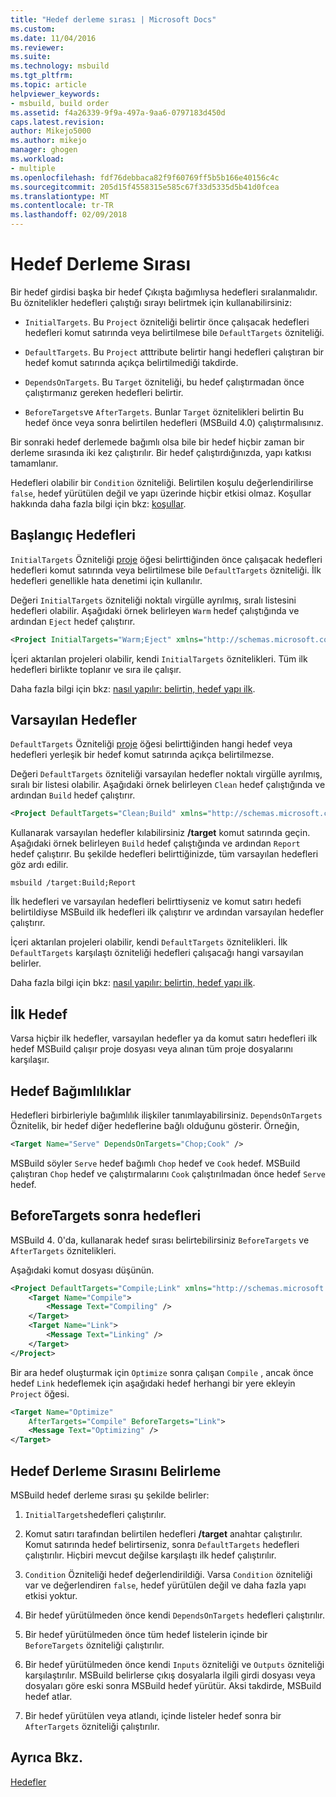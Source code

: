```yaml
---
title: "Hedef derleme sırası | Microsoft Docs"
ms.custom: 
ms.date: 11/04/2016
ms.reviewer: 
ms.suite: 
ms.technology: msbuild
ms.tgt_pltfrm: 
ms.topic: article
helpviewer_keywords:
- msbuild, build order
ms.assetid: f4a26339-9f9a-497a-9aa6-0797183d450d
caps.latest.revision: 
author: Mikejo5000
ms.author: mikejo
manager: ghogen
ms.workload:
- multiple
ms.openlocfilehash: fdf76debbaca82f9f60769ff5b5b166e40156c4c
ms.sourcegitcommit: 205d15f4558315e585c67f33d5335d5b41d0fcea
ms.translationtype: MT
ms.contentlocale: tr-TR
ms.lasthandoff: 02/09/2018
---
```

# <a name="target-build-order"></a>Hedef Derleme Sırası
Bir hedef girdisi başka bir hedef Çıkışta bağımlıysa hedefleri sıralanmalıdır. Bu öznitelikler hedefleri çalıştığı sırayı belirtmek için kullanabilirsiniz:  
  
-   `InitialTargets`. Bu `Project` özniteliği belirtir önce çalışacak hedefleri hedefleri komut satırında veya belirtilmese bile `DefaultTargets` özniteliği.  
  
-   `DefaultTargets`. Bu `Project` atttribute belirtir hangi hedefleri çalıştıran bir hedef komut satırında açıkça belirtilmediği takdirde.  
  
-   `DependsOnTargets`. Bu `Target` özniteliği, bu hedef çalıştırmadan önce çalıştırmanız gereken hedefleri belirtir.  
  
-   `BeforeTargets`ve `AfterTargets`. Bunlar `Target` öznitelikleri belirtin Bu hedef önce veya sonra belirtilen hedefleri (MSBuild 4.0) çalıştırmalısınız.  
  
 Bir sonraki hedef derlemede bağımlı olsa bile bir hedef hiçbir zaman bir derleme sırasında iki kez çalıştırılır. Bir hedef çalıştırdığınızda, yapı katkısı tamamlanır.  
  
 Hedefleri olabilir bir `Condition` özniteliği. Belirtilen koşulu değerlendirilirse `false`, hedef yürütülen değil ve yapı üzerinde hiçbir etkisi olmaz. Koşullar hakkında daha fazla bilgi için bkz: [koşullar](../msbuild/msbuild-conditions.md).  
  
## <a name="initial-targets"></a>Başlangıç Hedefleri  
 `InitialTargets` Özniteliği [proje](../msbuild/project-element-msbuild.md) öğesi belirttiğinden önce çalışacak hedefleri hedefleri komut satırında veya belirtilmese bile `DefaultTargets` özniteliği. İlk hedefleri genellikle hata denetimi için kullanılır.  
  
 Değeri `InitialTargets` özniteliği noktalı virgülle ayrılmış, sıralı listesini hedefleri olabilir. Aşağıdaki örnek belirleyen `Warm` hedef çalıştığında ve ardından `Eject` hedef çalıştırır.  
  
```xml  
<Project InitialTargets="Warm;Eject" xmlns="http://schemas.microsoft.com/developer/msbuild/2003">  
```  
  
 İçeri aktarılan projeleri olabilir, kendi `InitialTargets` öznitelikleri. Tüm ilk hedefleri birlikte toplanır ve sıra ile çalışır.  
  
 Daha fazla bilgi için bkz: [nasıl yapılır: belirtin, hedef yapı ilk](../msbuild/how-to-specify-which-target-to-build-first.md).  
  
## <a name="default-targets"></a>Varsayılan Hedefler  
 `DefaultTargets` Özniteliği [proje](../msbuild/project-element-msbuild.md) öğesi belirttiğinden hangi hedef veya hedefleri yerleşik bir hedef komut satırında açıkça belirtilmezse.  
  
 Değeri `DefaultTargets` özniteliği varsayılan hedefler noktalı virgülle ayrılmış, sıralı bir listesi olabilir. Aşağıdaki örnek belirleyen `Clean` hedef çalıştığında ve ardından `Build` hedef çalıştırır.  
  
```xml  
<Project DefaultTargets="Clean;Build" xmlns="http://schemas.microsoft.com/developer/msbuild/2003">  
```  
  
 Kullanarak varsayılan hedefler kılabilirsiniz **/target** komut satırında geçin. Aşağıdaki örnek belirleyen `Build` hedef çalıştığında ve ardından `Report` hedef çalıştırır. Bu şekilde hedefleri belirttiğinizde, tüm varsayılan hedefleri göz ardı edilir.  
  
 `msbuild /target:Build;Report`  
  
 İlk hedefleri ve varsayılan hedefleri belirttiyseniz ve komut satırı hedefi belirtildiyse MSBuild ilk hedefleri ilk çalıştırır ve ardından varsayılan hedefler çalıştırır.  
  
 İçeri aktarılan projeleri olabilir, kendi `DefaultTargets` öznitelikleri. İlk `DefaultTargets` karşılaştı özniteliği hedefleri çalışacağı hangi varsayılan belirler.  
  
 Daha fazla bilgi için bkz: [nasıl yapılır: belirtin, hedef yapı ilk](../msbuild/how-to-specify-which-target-to-build-first.md).  
  
## <a name="first-target"></a>İlk Hedef  
 Varsa hiçbir ilk hedefler, varsayılan hedefler ya da komut satırı hedefleri ilk hedef MSBuild çalışır proje dosyası veya alınan tüm proje dosyalarını karşılaşır.  
  
## <a name="target-dependencies"></a>Hedef Bağımlılıklar  
 Hedefleri birbirleriyle bağımlılık ilişkiler tanımlayabilirsiniz. `DependsOnTargets` Öznitelik, bir hedef diğer hedeflerine bağlı olduğunu gösterir. Örneğin,  
  
```xml  
<Target Name="Serve" DependsOnTargets="Chop;Cook" />  
```  
  
 MSBuild söyler `Serve` hedef bağımlı `Chop` hedef ve `Cook` hedef. MSBuild çalıştıran `Chop` hedef ve çalıştırmalarını `Cook` çalıştırılmadan önce hedef `Serve` hedef.  
  
## <a name="beforetargets-and-after-targets"></a>BeforeTargets sonra hedefleri  
 MSBuild 4. 0'da, kullanarak hedef sırası belirtebilirsiniz `BeforeTargets` ve `AfterTargets` öznitelikleri.  
  
 Aşağıdaki komut dosyası düşünün.  
  
```xml  
<Project DefaultTargets="Compile;Link" xmlns="http://schemas.microsoft.com/developer/msbuild/2003">  
    <Target Name="Compile">  
        <Message Text="Compiling" />  
    </Target>  
    <Target Name="Link">  
        <Message Text="Linking" />  
    </Target>  
</Project>  
```  
  
 Bir ara hedef oluşturmak için `Optimize` sonra çalışan `Compile` , ancak önce hedef `Link` hedeflemek için aşağıdaki hedef herhangi bir yere ekleyin `Project` öğesi.  
  
```xml  
<Target Name="Optimize"   
    AfterTargets="Compile" BeforeTargets="Link">  
    <Message Text="Optimizing" />  
</Target>  
```  
  
## <a name="determining-the-target-build-order"></a>Hedef Derleme Sırasını Belirleme  
 MSBuild hedef derleme sırası şu şekilde belirler:  
  
1.  `InitialTargets`hedefleri çalıştırılır.  
  
2.  Komut satırı tarafından belirtilen hedefleri **/target** anahtar çalıştırılır. Komut satırında hedef belirtirseniz, sonra `DefaultTargets` hedefleri çalıştırılır. Hiçbiri mevcut değilse karşılaştı ilk hedef çalıştırılır.  
  
3.  `Condition` Özniteliği hedef değerlendirildiği. Varsa `Condition` özniteliği var ve değerlendiren `false`, hedef yürütülen değil ve daha fazla yapı etkisi yoktur.  
  
4.  Bir hedef yürütülmeden önce kendi `DependsOnTargets` hedefleri çalıştırılır.  
  
5.  Bir hedef yürütülmeden önce tüm hedef listelerin içinde bir `BeforeTargets` özniteliği çalıştırılır.  
  
6.  Bir hedef yürütülmeden önce kendi `Inputs` özniteliği ve `Outputs` özniteliği karşılaştırılır. MSBuild belirlerse çıkış dosyalarla ilgili girdi dosyası veya dosyaları göre eski sonra MSBuild hedef yürütür. Aksi takdirde, MSBuild hedef atlar.  
  
7.  Bir hedef yürütülen veya atlandı, içinde listeler hedef sonra bir `AfterTargets` özniteliği çalıştırılır.  
  
## <a name="see-also"></a>Ayrıca Bkz.  
 [Hedefler](../msbuild/msbuild-targets.md)